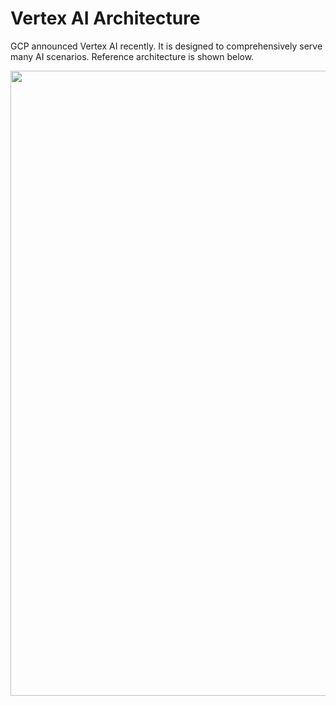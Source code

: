 # Vertex AI Architecture

GCP announced Vertex AI recently.  It is designed to comprehensively serve many AI scenarios.  Reference architecture is shown below.

<img src="https://github.com/lynnlangit/gcp-ml/blob/master/images/vertex-ai-arch.png" width=1000>
